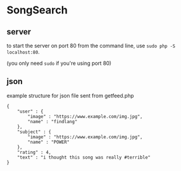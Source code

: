 # SongSearch

## server
to start the server on port 80 from the command line, use ```sudo php -S localhost:80```.

(you only need ```sudo``` if you're using port 80)

## json
example structure for json file sent from getfeed.php
```
{
	"user" : {
		"image" : "https://www.example.com/img.jpg",
		"name" : "findlang"
	},
	"subject" : {
		"image" : "https://www.example.com/img.jpg",
		"name" : "POWER"
	},
	"rating" : 4,
	"text" : "i thought this song was really #terrible"
}
```
